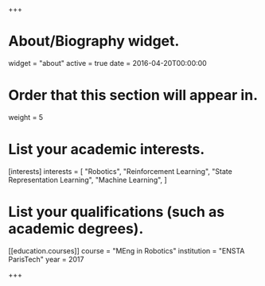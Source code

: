 +++
# About/Biography widget.
widget = "about"
active = true
date = 2016-04-20T00:00:00

# Order that this section will appear in.
weight = 5

# List your academic interests.
[interests]
  interests = [
    "Robotics",
    "Reinforcement Learning",
    "State Representation Learning",
    "Machine Learning",
  ]

# List your qualifications (such as academic degrees).

[[education.courses]]
  course = "MEng in Robotics"
  institution = "ENSTA ParisTech"
  year = 2017
 
+++
